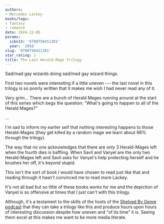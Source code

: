 ```yaml
---
authors:
- Mercedes Lackey
books/tags:
- fantasy
- romance
date: 2024-12-05
params:
  isbn13: '9780756411381'
  year: '2016'
slug: '9780756411381'
star_rating: 2
title: The Last Herald-Mage Trilogy
---
```


Sad/mad gay wizards doing sad/mad gay wizard things.

<!--more-->

First two novels were interesting if a little uneven --- the last novel in this trilogy is so poorly written that it makes me wish I had never read any of it.

Very grim... There are a bunch of Herald Mages running around at the start of this series which begs the question: "What's going to happen to all of the Herald Mages?"

...

I'm sad to inform my earlier self that nothing interesting happens to those Herald-Mages (they get killed by a random mage we learn about 98% through the trilogy).

The way that no one acknowledges that there are only 3 Herald-Mages left when the fourth dies is baffling. When Savil and Vanyel are the only two Herald-Mages left and Savil asks for Vanyel's help protecting herself and he brushes her off, it's beyond stupid.

This isn't the sort of book I would have chosen to read just like that and reading through it hasn't convinced me to read more Lackey.

It's not all bad but so little of these books works for me and the depiction of Vanyel is so offensive at times that I just can't with this trilogy.

Although, it's a testament to the skills of the hosts of the [Shelved By Genre podcast](http://rangedtouch.com/category/shelved-by-genre/) that they can take a trilogy like this and produce hours upon hours of interesting discussion despite how uneven and "of its time" it is. Seeing them excel at this makes me want to be more media literate.
